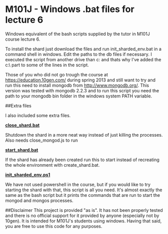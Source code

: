 M101J - Windows .bat files for lecture 6
==============

Windows equivalent of the bash scripts supplied by the tutor in M101J course lecture 6.

To install the shard just download the files and run init_sharded_env.bat in a command shell in windows. Edit the paths
to the db files if necessary. I executed the script from another drive than c: and thats why I've added the c:\ part
to some of the lines in the script.

Those of you who did not go trough the course at https://education.10gen.com/ during spring 2013 and still want to
try and run this need to install mongodb from http://www.mongodb.org/. This version was tested with mongodb 2.2.3
and to run this script you need the path to your mongodb bin folder in the windows system PATH variable.

##Extra files

I also included some extra files.

[**close_shard.bat**](https://github.com/lilja85/m101j-lecture6/blob/master/close_shard.bat)

Shutdown the shard in a more neat way instead of just killing the processes. Also needs close_mongod.js to run

[**start_shard.bat**](https://github.com/lilja85/m101j-lecture6/blob/master/start_shard.bat)

If the shard has already been created run this to start instead of recreating the whole environment with
create_shard.bat.

[**init_sharded_env.ps1**](https://github.com/lilja85/m101j-lecture6/blob/master/init_sharded_env.ps1)

We have not used powershell in the course, but if you would like to try starting the shard with that, this
script is all you need. It's almost exactly the same as the bash script but it prints the commands that
are run to start the mongod and mongos processes.

##Disclaimer
This project is provided "as is". It has not been properly tested and there is no official support for it provided
by anyone (especially not by 10gen). It is intended for M101J's students using windows. Having that said, you are free
to use this code for any purposes.
